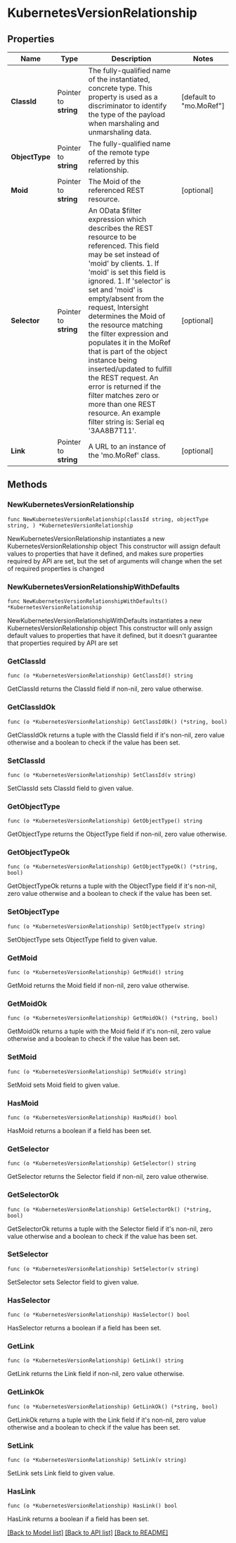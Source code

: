 # KubernetesVersionRelationship

## Properties

Name | Type | Description | Notes
------------ | ------------- | ------------- | -------------
**ClassId** | Pointer to **string** | The fully-qualified name of the instantiated, concrete type. This property is used as a discriminator to identify the type of the payload when marshaling and unmarshaling data. | [default to "mo.MoRef"]
**ObjectType** | Pointer to **string** | The fully-qualified name of the remote type referred by this relationship. | 
**Moid** | Pointer to **string** | The Moid of the referenced REST resource. | [optional] 
**Selector** | Pointer to **string** | An OData $filter expression which describes the REST resource to be referenced. This field may be set instead of &#39;moid&#39; by clients. 1. If &#39;moid&#39; is set this field is ignored. 1. If &#39;selector&#39; is set and &#39;moid&#39; is empty/absent from the request, Intersight determines the Moid of the resource matching the filter expression and populates it in the MoRef that is part of the object instance being inserted/updated to fulfill the REST request. An error is returned if the filter matches zero or more than one REST resource. An example filter string is: Serial eq &#39;3AA8B7T11&#39;. | [optional] 
**Link** | Pointer to **string** | A URL to an instance of the &#39;mo.MoRef&#39; class. | [optional] 

## Methods

### NewKubernetesVersionRelationship

`func NewKubernetesVersionRelationship(classId string, objectType string, ) *KubernetesVersionRelationship`

NewKubernetesVersionRelationship instantiates a new KubernetesVersionRelationship object
This constructor will assign default values to properties that have it defined,
and makes sure properties required by API are set, but the set of arguments
will change when the set of required properties is changed

### NewKubernetesVersionRelationshipWithDefaults

`func NewKubernetesVersionRelationshipWithDefaults() *KubernetesVersionRelationship`

NewKubernetesVersionRelationshipWithDefaults instantiates a new KubernetesVersionRelationship object
This constructor will only assign default values to properties that have it defined,
but it doesn't guarantee that properties required by API are set

### GetClassId

`func (o *KubernetesVersionRelationship) GetClassId() string`

GetClassId returns the ClassId field if non-nil, zero value otherwise.

### GetClassIdOk

`func (o *KubernetesVersionRelationship) GetClassIdOk() (*string, bool)`

GetClassIdOk returns a tuple with the ClassId field if it's non-nil, zero value otherwise
and a boolean to check if the value has been set.

### SetClassId

`func (o *KubernetesVersionRelationship) SetClassId(v string)`

SetClassId sets ClassId field to given value.


### GetObjectType

`func (o *KubernetesVersionRelationship) GetObjectType() string`

GetObjectType returns the ObjectType field if non-nil, zero value otherwise.

### GetObjectTypeOk

`func (o *KubernetesVersionRelationship) GetObjectTypeOk() (*string, bool)`

GetObjectTypeOk returns a tuple with the ObjectType field if it's non-nil, zero value otherwise
and a boolean to check if the value has been set.

### SetObjectType

`func (o *KubernetesVersionRelationship) SetObjectType(v string)`

SetObjectType sets ObjectType field to given value.


### GetMoid

`func (o *KubernetesVersionRelationship) GetMoid() string`

GetMoid returns the Moid field if non-nil, zero value otherwise.

### GetMoidOk

`func (o *KubernetesVersionRelationship) GetMoidOk() (*string, bool)`

GetMoidOk returns a tuple with the Moid field if it's non-nil, zero value otherwise
and a boolean to check if the value has been set.

### SetMoid

`func (o *KubernetesVersionRelationship) SetMoid(v string)`

SetMoid sets Moid field to given value.

### HasMoid

`func (o *KubernetesVersionRelationship) HasMoid() bool`

HasMoid returns a boolean if a field has been set.

### GetSelector

`func (o *KubernetesVersionRelationship) GetSelector() string`

GetSelector returns the Selector field if non-nil, zero value otherwise.

### GetSelectorOk

`func (o *KubernetesVersionRelationship) GetSelectorOk() (*string, bool)`

GetSelectorOk returns a tuple with the Selector field if it's non-nil, zero value otherwise
and a boolean to check if the value has been set.

### SetSelector

`func (o *KubernetesVersionRelationship) SetSelector(v string)`

SetSelector sets Selector field to given value.

### HasSelector

`func (o *KubernetesVersionRelationship) HasSelector() bool`

HasSelector returns a boolean if a field has been set.

### GetLink

`func (o *KubernetesVersionRelationship) GetLink() string`

GetLink returns the Link field if non-nil, zero value otherwise.

### GetLinkOk

`func (o *KubernetesVersionRelationship) GetLinkOk() (*string, bool)`

GetLinkOk returns a tuple with the Link field if it's non-nil, zero value otherwise
and a boolean to check if the value has been set.

### SetLink

`func (o *KubernetesVersionRelationship) SetLink(v string)`

SetLink sets Link field to given value.

### HasLink

`func (o *KubernetesVersionRelationship) HasLink() bool`

HasLink returns a boolean if a field has been set.


[[Back to Model list]](../README.md#documentation-for-models) [[Back to API list]](../README.md#documentation-for-api-endpoints) [[Back to README]](../README.md)


